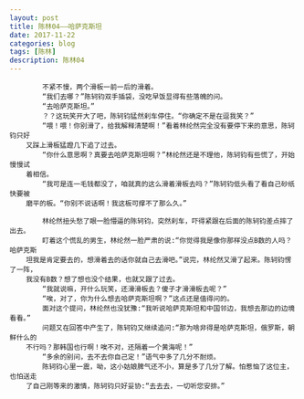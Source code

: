 ```yaml
---
layout: post
title: 陈林04——哈萨克斯坦
date: 2017-11-22
categories: blog
tags: [陈林]
description: 陈林04
---
```

      
            不紧不慢，两个滑板一前一后的滑着。
            “我们去哪？”陈轲钧双手插袋，没吃早饭显得有些落魄的问。
            “去哈萨克斯坦。”
            ？？这玩笑开大了吧，陈轲钧猛然刹车停住。“你确定不是在逗我笑？”
            “喂！喂！你别滑了，给我解释清楚啊！”看着林纶然完全没有要停下来的意思，陈轲钧只好
        又踩上滑板猛蹬几下追了过去。
            “你什么意思啊？真要去哈萨克斯坦啊？”林纶然还是不理他，陈轲钧有些慌了，开始慢慢试
        着相信。
            “我可是连一毛钱都没了，咱就真的这么滑着滑板去吗？”陈轲钧低头看了看自己砂纸快要被
        磨平的板。“你别不说话啊！我这板可撑不了那么久。”
            
            林纶然扭头愁了眼一脸懵逼的陈轲钧，突然刹车，吓得紧跟在后面的陈轲钧差点摔了出去。
            盯着这个慌乱的男生，林纶然一脸严肃的说:“你觉得我是像你那样没点B数的人吗？哈萨克斯
        坦我是肯定要去的，想滑着去的话你就自己去滑吧。”说完，林纶然又滑了起来。陈轲钧愣了一阵，
        我没有B数？想了想也没个结果，也就又跟了过去。
            “我就说嘛，开什么玩笑，还滑滑板去？傻子才滑滑板去呢？”
            “唉，对了，你为什么想去哈萨克斯坦啊？”这点还是值得问的。
            面对这个提问，林纶然也没犹豫:“我听说哈萨克斯坦和中国邻边，我想去那边的边境看看。”
            问题又在回答中产生了，陈轲钧又继续追问:“那为啥非得是哈萨克斯坦，俄罗斯，朝鲜什么的
        不行吗？那韩国也行啊！唉不对，还隔着一个黄海呢！”
            “多余的别问，去不去你自己定！”语气中多了几分不耐烦。
            陈轲钧心里一震，呦，这小姑娘脾气还不小，算是多了几分了解。怕惹恼了这位主，也怕送走
        了自己刚等来的激情，陈轲钧只好妥协:“去去去，一切听您安排。”
